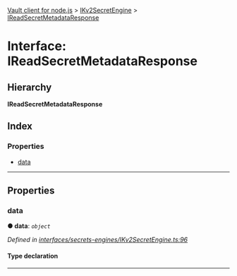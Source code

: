[Vault client for node.js](../README.md) > [IKv2SecretEngine](../modules/ikv2secretengine.md) > [IReadSecretMetadataResponse](../interfaces/ikv2secretengine.ireadsecretmetadataresponse.md)

# Interface: IReadSecretMetadataResponse

## Hierarchy

**IReadSecretMetadataResponse**

## Index

### Properties

* [data](ikv2secretengine.ireadsecretmetadataresponse.md#data)

---

## Properties

<a id="data"></a>

###  data

**● data**: *`object`*

*Defined in [interfaces/secrets-engines/IKv2SecretEngine.ts:96](https://github.com/theogravity/vault-tacular/blob/2099cfa/src/interfaces/secrets-engines/IKv2SecretEngine.ts#L96)*

#### Type declaration

___

